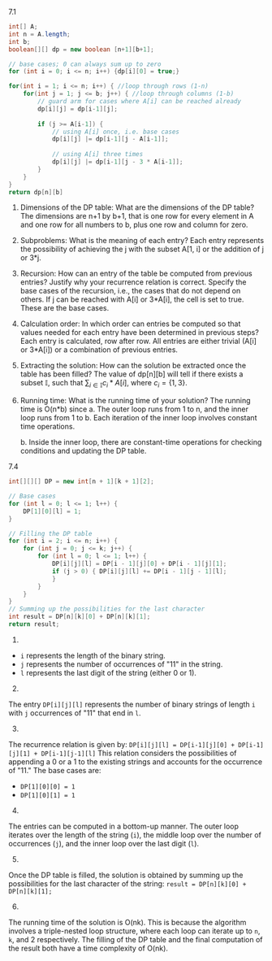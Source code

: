 
7.1

```java
int[] A;
int n = A.length;
int b;
boolean[][] dp = new boolean [n+1][b+1];

// base cases; 0 can always sum up to zero
for (int i = 0; i <= n; i++) {dp[i][0] = true;}

for(int i = 1; i <= n; i++) { //loop through rows (1-n)
    for(int j = 1; j <= b; j++) { //loop through columns (1-b)
        // guard arm for cases where A[i] can be reached already
        dp[i][j] = dp[i-1][j];
        
        if (j >= A[i-1]) {
            // using A[i] once, i.e. base cases
            dp[i][j] |= dp[i-1][j - A[i-1]];
            
            // using A[i] three times
            dp[i][j] |= dp[i-1][j - 3 * A[i-1]];
        }
    }
}
return dp[n][b]

```




1. Dimensions of the DP table: What are the dimensions of the DP table?
   The dimensions are n+1 by b+1, that is one row for every element in A and one row for all numbers to b, plus one row and column for zero. 
   
2. Subproblems: What is the meaning of each entry?
   Each entry represents the possibility of achieving the j with the subset A\[1, i] or the addition of j or 3\*j.
   
3. Recursion: How can an entry of the table be computed from previous entries? Justify why your recurrence relation is correct. Specify the base cases of the recursion, i.e., the cases that do not depend on others.
   If j can be reached with A\[i] or 3\*A\[i], the cell is set to true. These are the base cases.   
   
4. Calculation order: In which order can entries be computed so that values needed for each entry have been determined in previous steps?
   Each entry is calculated, row after row. All entries are either trivial (A\[i] or 3\*A\[i]) or a combination of previous entries.
   
5. Extracting the solution: How can the solution be extracted once the table has been filled?
   The value of dp\[n]\[b] will tell if there exists a subset $\mathbb{I}$, such that $\sum_{i\in \mathbb{I}}c_i*A[i]$, where $c_i= \{1,\,3\}$.
   
6. Running time: What is the running time of your solution?
   The running time is O(n\*b) since
   a. The outer loop runs from 1 to n, and the inner loop runs from 1 to b. Each iteration of the inner loop involves constant time operations.
   
   b. Inside the inner loop, there are constant-time operations for checking conditions and updating the DP table.




7.4

```java
int[][][] DP = new int[n + 1][k + 1][2];

// Base cases
for (int l = 0; l <= 1; l++) {
    DP[1][0][l] = 1;
}

// Filling the DP table
for (int i = 2; i <= n; i++) {
    for (int j = 0; j <= k; j++) {
        for (int l = 0; l <= 1; l++) {
            DP[i][j][l] = DP[i - 1][j][0] + DP[i - 1][j][1];
            if (j > 0) { DP[i][j][l] += DP[i - 1][j - 1][l];
            }
        }
    }
}
// Summing up the possibilities for the last character
int result = DP[n][k][0] + DP[n][k][1];
return result;
```

1.
- `i` represents the length of the binary string.
- `j` represents the number of occurrences of "11" in the string.
- `l` represents the last digit of the string (either 0 or 1).

2.
The entry `DP[i][j][l]` represents the number of binary strings of length `i` with `j` occurrences of "11" that end in `l`.

3.
The recurrence relation is given by:
`DP[i][j][l] = DP[i-1][j][0] + DP[i-1][j][1] + DP[i-1][j-1][l]`
This relation considers the possibilities of appending a 0 or a 1 to the existing strings and accounts for the occurrence of "11." The base cases are:
- `DP[1][0][0] = 1`
- `DP[1][0][1] = 1`

4.
The entries can be computed in a bottom-up manner. The outer loop iterates over the length of the string (`i`), the middle loop over the number of occurrences (`j`), and the inner loop over the last digit (`l`).

5.
Once the DP table is filled, the solution is obtained by summing up the possibilities for the last character of the string:
`result = DP[n][k][0] + DP[n][k][1];`

6.
The running time of the solution is O(nk). This is because the algorithm involves a triple-nested loop structure, where each loop can iterate up to `n`, `k`, and 2 respectively. The filling of the DP table and the final computation of the result both have a time complexity of O(nk).





